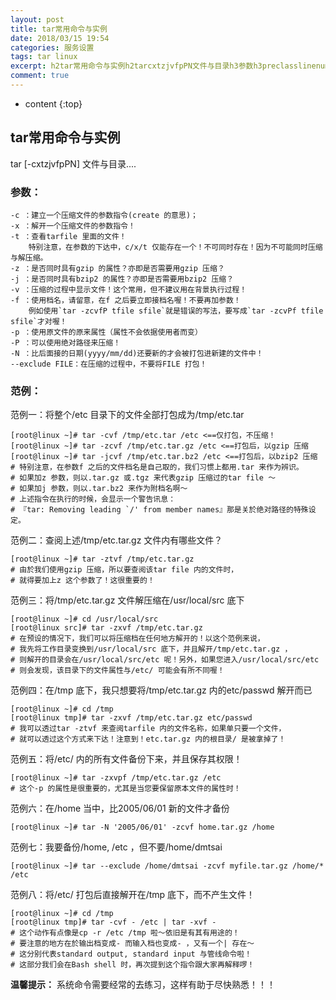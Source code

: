 ```yaml
---
layout: post
title: tar常用命令与实例
date: 2018/03/15 19:54
categories: 服务设置
tags: tar linux
excerpt: h2tar常用命令与实例h2tarcxtzjvfpPN文件与目录h3参数h3preclasslinenumbersprismhighlightdatastart1codeclasslanguagenullc建立一个压缩文件的参数指令create的意思x解开一个压缩文件的参数指令t查看tarfile里面的文件特别注意在参数的下达中cxt仅能存在一个不可同时存在因为不可能同时压缩与解压缩z是否同时具有
comment: true
---
```


* content
{:top}

## tar常用命令与实例

tar [-cxtzjvfpPN] 文件与目录....

### 参数：

    
    
    -c ：建立一个压缩文件的参数指令(create 的意思)；
    -x ：解开一个压缩文件的参数指令！
    -t ：查看tarfile 里面的文件！
        特别注意，在参数的下达中，c/x/t 仅能存在一个！不可同时存在！因为不可能同时压缩与解压缩。
    -z ：是否同时具有gzip 的属性？亦即是否需要用gzip 压缩？
    -j ：是否同时具有bzip2 的属性？亦即是否需要用bzip2 压缩？
    -v ：压缩的过程中显示文件！这个常用，但不建议用在背景执行过程！
    -f ：使用档名，请留意，在f 之后要立即接档名喔！不要再加参数！
        例如使用`tar -zcvfP tfile sfile`就是错误的写法，要写成`tar -zcvPf tfile sfile`才对喔！
    -p ：使用原文件的原来属性（属性不会依据使用者而变）
    -P ：可以使用绝对路径来压缩！
    -N ：比后面接的日期(yyyy/mm/dd)还要新的才会被打包进新建的文件中！
    --exclude FILE：在压缩的过程中，不要将FILE 打包！
    

### 范例：

范例一：将整个/etc 目录下的文件全部打包成为/tmp/etc.tar

    
    
    [root@linux ~]# tar -cvf /tmp/etc.tar /etc <==仅打包，不压缩！
    [root@linux ~]# tar -zcvf /tmp/etc.tar.gz /etc <==打包后，以gzip 压缩
    [root@linux ~]# tar -jcvf /tmp/etc.tar.bz2 /etc <==打包后，以bzip2 压缩
    # 特别注意，在参数f 之后的文件档名是自己取的，我们习惯上都用.tar 来作为辨识。
    # 如果加z 参数，则以.tar.gz 或.tgz 来代表gzip 压缩过的tar file ～
    # 如果加j 参数，则以.tar.bz2 来作为附档名啊～
    # 上述指令在执行的时候，会显示一个警告讯息：
    # 『tar: Removing leading `/' from member names』那是关於绝对路径的特殊设定。
    

范例二：查阅上述/tmp/etc.tar.gz 文件内有哪些文件？

    
    
    [root@linux ~]# tar -ztvf /tmp/etc.tar.gz
    # 由於我们使用gzip 压缩，所以要查阅该tar file 内的文件时，
    # 就得要加上z 这个参数了！这很重要的！
    

范例三：将/tmp/etc.tar.gz 文件解压缩在/usr/local/src 底下

    
    
    [root@linux ~]# cd /usr/local/src
    [root@linux src]# tar -zxvf /tmp/etc.tar.gz
    # 在预设的情况下，我们可以将压缩档在任何地方解开的！以这个范例来说，
    # 我先将工作目录变换到/usr/local/src 底下，并且解开/tmp/etc.tar.gz ，
    # 则解开的目录会在/usr/local/src/etc 呢！另外，如果您进入/usr/local/src/etc
    # 则会发现，该目录下的文件属性与/etc/ 可能会有所不同喔！
    

范例四：在/tmp 底下，我只想要将/tmp/etc.tar.gz 内的etc/passwd 解开而已

    
    
    [root@linux ~]# cd /tmp
    [root@linux tmp]# tar -zxvf /tmp/etc.tar.gz etc/passwd
    # 我可以透过tar -ztvf 来查阅tarfile 内的文件名称，如果单只要一个文件，
    # 就可以透过这个方式来下达！注意到！etc.tar.gz 内的根目录/ 是被拿掉了！
    

范例五：将/etc/ 内的所有文件备份下来，并且保存其权限！

    
    
    [root@linux ~]# tar -zxvpf /tmp/etc.tar.gz /etc
    # 这个-p 的属性是很重要的，尤其是当您要保留原本文件的属性时！
    

范例六：在/home 当中，比2005/06/01 新的文件才备份

    
    
    [root@linux ~]# tar -N '2005/06/01' -zcvf home.tar.gz /home
    

范例七：我要备份/home, /etc ，但不要/home/dmtsai

    
    
    [root@linux ~]# tar --exclude /home/dmtsai -zcvf myfile.tar.gz /home/* /etc
    

范例八：将/etc/ 打包后直接解开在/tmp 底下，而不产生文件！

    
    
    [root@linux ~]# cd /tmp
    [root@linux tmp]# tar -cvf - /etc | tar -xvf -
    # 这个动作有点像是cp -r /etc /tmp 啦～依旧是有其有用途的！
    # 要注意的地方在於输出档变成- 而输入档也变成- ，又有一个| 存在～
    # 这分别代表standard output, standard input 与管线命令啦！
    # 这部分我们会在Bash shell 时，再次提到这个指令跟大家再解释啰！
    

**温馨提示：** 系统命令需要经常的去练习，这样有助于尽快熟悉！！！


    